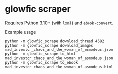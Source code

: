 # glowfic scraper

Requires Python 3.10+ (with `lxml`) and `ebook-convert`.

Example usage
```
python -m glowfic_scrape.download_thread 4582
python -m glowfic_scrape.download_images mad_investor_chaos_and_the_woman_of_asmodeus.json
python -m glowfic_scrape.to_html mad_investor_chaos_and_the_woman_of_asmodeus.json
python -m glowfic_scrape.to_ebook mad_investor_chaos_and_the_woman_of_asmodeus.html
```
